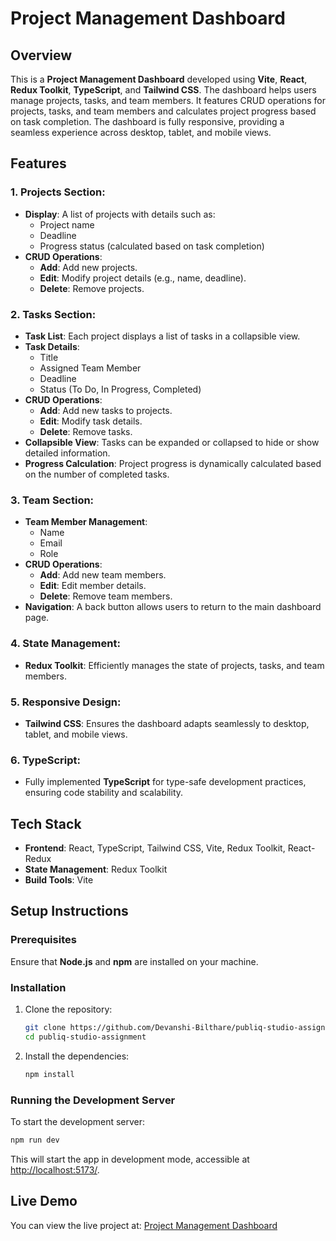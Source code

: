 # Project Management Dashboard

## Overview
This is a **Project Management Dashboard** developed using **Vite**, **React**, **Redux Toolkit**, **TypeScript**, and **Tailwind CSS**. The dashboard helps users manage projects, tasks, and team members. It features CRUD operations for projects, tasks, and team members and calculates project progress based on task completion. The dashboard is fully responsive, providing a seamless experience across desktop, tablet, and mobile views.

## Features

### 1. Projects Section:
- **Display**: A list of projects with details such as:
  - Project name
  - Deadline
  - Progress status (calculated based on task completion)
- **CRUD Operations**:
  - **Add**: Add new projects.
  - **Edit**: Modify project details (e.g., name, deadline).
  - **Delete**: Remove projects.

### 2. Tasks Section:
- **Task List**: Each project displays a list of tasks in a collapsible view.
- **Task Details**:
  - Title
  - Assigned Team Member
  - Deadline
  - Status (To Do, In Progress, Completed)
- **CRUD Operations**:
  - **Add**: Add new tasks to projects.
  - **Edit**: Modify task details.
  - **Delete**: Remove tasks.
- **Collapsible View**: Tasks can be expanded or collapsed to hide or show detailed information.
- **Progress Calculation**: Project progress is dynamically calculated based on the number of completed tasks.

### 3. Team Section:
- **Team Member Management**:
  - Name
  - Email
  - Role
- **CRUD Operations**:
  - **Add**: Add new team members.
  - **Edit**: Edit member details.
  - **Delete**: Remove team members.
- **Navigation**: A back button allows users to return to the main dashboard page.

### 4. State Management:
- **Redux Toolkit**: Efficiently manages the state of projects, tasks, and team members.

### 5. Responsive Design:
- **Tailwind CSS**: Ensures the dashboard adapts seamlessly to desktop, tablet, and mobile views.

### 6. TypeScript:
- Fully implemented **TypeScript** for type-safe development practices, ensuring code stability and scalability.

## Tech Stack
- **Frontend**: React, TypeScript, Tailwind CSS, Vite, Redux Toolkit, React-Redux
- **State Management**: Redux Toolkit
- **Build Tools**: Vite

## Setup Instructions

### Prerequisites
Ensure that **Node.js** and **npm** are installed on your machine.

### Installation
1. Clone the repository:

   ```bash
   git clone https://github.com/Devanshi-Bilthare/publiq-studio-assignment.git
   cd publiq-studio-assignment
   ```

2. Install the dependencies:

   ```bash
   npm install
   ```

### Running the Development Server
To start the development server:

```bash
npm run dev
```

This will start the app in development mode, accessible at [http://localhost:5173/](http://localhost:5173/).

## Live Demo
You can view the live project at: [Project Management Dashboard](https://publiq-studio-assignment-jth1.vercel.app/)
